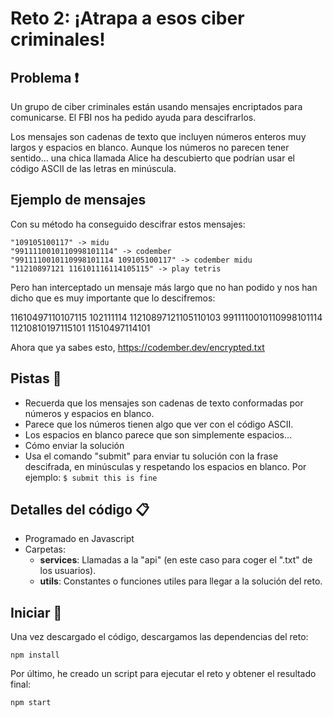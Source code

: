 # Reto 2: ¡Atrapa a esos ciber criminales!

## Problema :exclamation:

Un grupo de ciber criminales están usando mensajes encriptados para comunicarse. El FBI nos ha pedido ayuda para descifrarlos.

Los mensajes son cadenas de texto que incluyen números enteros muy largos y espacios en blanco. Aunque los números no parecen tener sentido... una chica llamada Alice ha descubierto que podrían usar el código ASCII de las letras en minúscula.

## Ejemplo de mensajes 

Con su método ha conseguido descifrar estos mensajes:

```
"109105100117" -> midu
"9911110010110998101114" -> codember
"9911110010110998101114 109105100117" -> codember midu
"11210897121 116101116114105115" -> play tetris
```

Pero han interceptado un mensaje más largo que no han podido y nos han dicho que es muy importante que lo descifremos:

11610497110107115 102111114 11210897121105110103 9911110010110998101114 11210810197115101 11510497114101

Ahora que ya sabes esto, https://codember.dev/encrypted.txt

## Pistas :thinking:
- Recuerda que los mensajes son cadenas de texto conformadas por números y espacios en blanco.
- Parece que los números tienen algo que ver con el código ASCII.
- Los espacios en blanco parece que son simplemente espacios...
- Cómo enviar la solución
- Usa el comando "submit" para enviar tu solución con la frase descifrada, en minúsculas y respetando los espacios en blanco. Por ejemplo: ``` $ submit this is fine ```

## Detalles del código :clipboard:

- Programado en Javascript
- Carpetas:
  - **services**: Llamadas a la "api" (en este caso para coger el ".txt" de los usuarios).
  - **utils**: Constantes o funciones utiles para llegar a la solución del reto.

## Iniciar :rocket:

Una vez descargado el código, descargamos las dependencias del reto:

```
npm install
```

Por último, he creado un script para ejecutar el reto y obtener el resultado final:

```
npm start
```